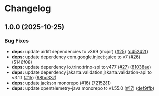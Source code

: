 # Changelog

## 1.0.0 (2025-10-25)


### Bug Fixes

* **deps:** update airlift dependencies to v369 (major) ([#25](https://github.com/baptistegh/trino-http-group-provider/issues/25)) ([c45242f](https://github.com/baptistegh/trino-http-group-provider/commit/c45242f25c9ce69d2cda8cbd10e40388e53daf43))
* **deps:** update dependency com.google.inject:guice to v7 ([#26](https://github.com/baptistegh/trino-http-group-provider/issues/26)) ([5146f08](https://github.com/baptistegh/trino-http-group-provider/commit/5146f087fa30f1f00639af2c5e630684ca3b3f04))
* **deps:** update dependency io.trino:trino-spi to v477 ([#27](https://github.com/baptistegh/trino-http-group-provider/issues/27)) ([81038ae](https://github.com/baptistegh/trino-http-group-provider/commit/81038ae7fa625d29e30a2c4bd038c4be0333b055))
* **deps:** update dependency jakarta.validation:jakarta.validation-api to v3.1.1 ([#15](https://github.com/baptistegh/trino-http-group-provider/issues/15)) ([98bc332](https://github.com/baptistegh/trino-http-group-provider/commit/98bc3325219b23002dfc860328679fa0743f17d9))
* **deps:** update jackson monorepo ([#16](https://github.com/baptistegh/trino-http-group-provider/issues/16)) ([7215281](https://github.com/baptistegh/trino-http-group-provider/commit/721528129b7c8c0b88d8c1303a2d266647831724))
* **deps:** update opentelemetry-java monorepo to v1.55.0 ([#17](https://github.com/baptistegh/trino-http-group-provider/issues/17)) ([def9ffb](https://github.com/baptistegh/trino-http-group-provider/commit/def9ffbe28383d6f72546ee07210afa0ce901cdf))
